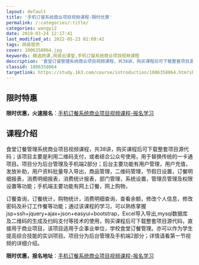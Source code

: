```yaml
---
layout: default
title: '手机订餐系统商业项目视频课程-限时优惠'
permalink: /:categories/:title/
categories: wangyi2
date: 2019-03-24 12:17:41
last_modified_at: 2022-05-23 02:09:42
tags: 网易提供
cover: 1006358064.jpg
keywords: 精选网课,网易云课堂,手机订餐系统商业项目视频课程
description: '食堂订餐管理系统商业项目视频课程，共38讲，购买课程后可下载整套项目源代码；该项目主要是利用二维码支付，或者结合公众号使'
classid: 1006358064
targetlink: https://study.163.com/course/introduction/1006358064.htm?share=1&shareId=1025206652&utm_campaign=share&utm_medium=iphoneShare&utm_source=&utm_u=1025206652
---
```


## 限时特惠

**限时优惠，火速报名**：[手机订餐系统商业项目视频课程-报名学习](https://study.163.com/course/introduction/1006358064.htm?share=1&shareId=1025206652&utm_campaign=share&utm_medium=iphoneShare&utm_source=&utm_u=1025206652)

## 课程介绍

食堂订餐管理系统商业项目视频课程，共38讲，购买课程后可下载整套项目源代码；该项目主要是利用二维码支付，或者结合公众号使用，用于替换传统的一卡通项目。项目分为后台管理及手机端2部分；后台主要功能有用户管理，用户充值，发放补助，用户资料批量导入导出，商品管理，二维码管理，节假日设置，订餐明细报表，消费明细报表，消费统计报表，部门管理，系统设置，管理员管理及权限设置等功能；手机端主要功能有网上订餐，网上购物，

订餐查询，订餐统计，购物统计，消费明细查询，查看余额，修改个人信息，修改密码及补订工作餐等功能；通过该课程的学习，可以熟练掌握jsp+ssh+jquery+ajax+json+easyui+bootstrap，Excel导入导出,mysql数据库及二维码的生成及扫码支付等技术的使用，购买课程后可下载整套项目源代码，直接用于商业项目，该项目适用于企事业单位，学校食堂订餐管理。亦可以作为学生提高综合技能的实训项目。项目分为后台管理及手机端2部分；详情请看第一节视频的详细介绍。

**限时优惠，报名地址**：[手机订餐系统商业项目视频课程-报名学习](https://study.163.com/course/introduction/1006358064.htm?share=1&shareId=1025206652&utm_campaign=share&utm_medium=iphoneShare&utm_source=&utm_u=1025206652)

